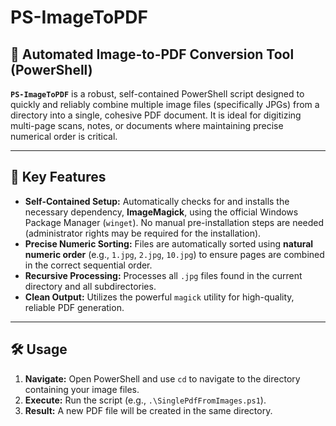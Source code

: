 # PS-ImageToPDF

## 📄 Automated Image-to-PDF Conversion Tool (PowerShell)

**`PS-ImageToPDF`** is a robust, self-contained PowerShell script designed to quickly and reliably combine multiple image files (specifically JPGs) from a directory into a single, cohesive PDF document. It is ideal for digitizing multi-page scans, notes, or documents where maintaining precise numerical order is critical.

***

## 🚀 Key Features

* **Self-Contained Setup:** Automatically checks for and installs the necessary dependency, **ImageMagick**, using the official Windows Package Manager (`winget`). No manual pre-installation steps are needed (administrator rights may be required for the installation).
* **Precise Numeric Sorting:** Files are automatically sorted using **natural numeric order** (e.g., `1.jpg`, `2.jpg`, `10.jpg`) to ensure pages are combined in the correct sequential order.
* **Recursive Processing:** Processes all `.jpg` files found in the current directory and all subdirectories.
* **Clean Output:** Utilizes the powerful `magick` utility for high-quality, reliable PDF generation.

***

## 🛠️ Usage

1.  **Navigate:** Open PowerShell and use `cd` to navigate to the directory containing your image files.
2.  **Execute:** Run the script (e.g., `.\SinglePdfFromImages.ps1`).
3.  **Result:** A new PDF file will be created in the same directory.
